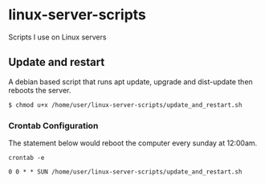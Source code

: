 # linux-server-scripts
Scripts I use on Linux servers

## Update and restart
A debian based script that runs apt update, upgrade and dist-update then reboots the server.
``` bash
$ chmod u+x /home/user/linux-server-scripts/update_and_restart.sh
```
### Crontab Configuration
The statement below would reboot the computer every sunday at 12:00am.
```
crontab -e
```
```
0 0 * * SUN /home/user/linux-server-scripts/update_and_restart.sh
```
